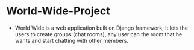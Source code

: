 # World-Wide-Project
* World Wide is a web application built on Django framework, it lets the users to create groups (chat rooms), any user can the room that he wants and start chatting with other members.
